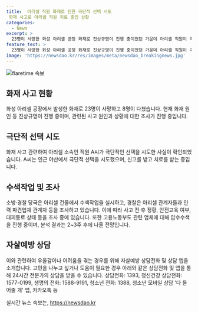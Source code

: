 ```yaml
---
title:  아리셀 직원 화재로 인한 극단적 선택 시도
 화재 사고로 아리셀 직원 치료 중인 상황
categories:
  - News
excerpt: >
  23명이 사망한 화성 아리셀 공장 화재로 진상규명이 진행 중이었던 가운데 아리셀 직원이 극단적 선택을 시도한 사실이 전해졌다. 화재 발생 이틀 후인 26일에는 고용노동부가 관련 업체에 대해 압수수색을 벌였고, 현재 분석 중이다. 이에 대한 소환 조사 시점은 확인되지 않았으나, 자살예방 상담전화와 상담 앱 등을 통해 도움을 받을 수 있다.
feature_text: >
  23명이 사망한 화성 아리셀 공장 화재로 진상규명이 진행 중이었던 가운데 아리셀 직원이 극단적 선택을 시도한 사실이 전해졌다. 화재 발생 이틀 후인 26일에는 고용노동부가 관련 업체에 대해 압수수색을 벌였고, 현재 분석 중이다. 이에 대한 소환 조사 시점은 확인되지 않았으나, 자살예방 상담전화와 상담 앱 등을 통해 도움을 받을 수 있다.
image: 'https://newsdao.kr/res/images/meta/newsdao_breakingnews.jpg'
---
```


<p><img src="https://newsdao.kr/res/images/meta/newsdao_breakingnews.jpg" alt="flaretime 속보" /></p>

<h2 data-ke-size="size26">화재 사고 현황</h2>

<p data-ke-size="size16">화성 아리셀 공장에서 발생한 화재로 23명이 사망하고 8명이 다쳤습니다. 현재 화재 원인 등 진상규명이 진행 중이며, 관련된 사고 원인과 상황에 대한 조사가 진행 중입니다.</p>

<h2 data-ke-size="size26">극단적 선택 시도</h2>

<p data-ke-size="size16">화재 사고 관련하여 아리셀 소속인 직원 A씨가 극단적인 선택을 시도한 사실이 확인되었습니다. A씨는 인근 야산에서 극단적 선택을 시도했으며, 신고를 받고 치료를 받는 중입니다.</p>

<h2 data-ke-size="size26">수색작업 및 조사</h2>

<p data-ke-size="size16">소방·경찰 당국은 아리셀 건물에서 수색작업을 실시하고, 경찰은 아리셀 관계자들과 인력 파견업체 관계자 등을 조사하고 있습니다. 이에 따라 사고 전·후 정황, 안전교육 여부, 대피통로 상태 등을 조사 중에 있습니다. 또한 고용노동부도 관련 업체에 대해 압수수색을 진행 중이며, 분석 결과는 2~3주 후에 나올 전망입니다.</p>

<h2 data-ke-size="size26">자살예방 상담</h2>

<p data-ke-size="size16">이와 관련하여 우울감이나 어려움을 겪는 경우를 위해 자살예방 상담전화 및 상담 앱을 소개합니다. 고민을 나누고 싶거나 도움이 필요한 경우 아래와 같은 상담전화 및 앱을 통해 24시간 전문가의 상담을 받을 수 있습니다. 상담전화: 1393, 정신건강 상담전화: 1577-0199, 생명의 전화: 1588-9191, 청소년 전화: 1388, 청소년 모바일 상담 '다 들어줄 개' 앱, 카카오톡 등</p>
실시간 뉴스 속보는, <a href="https://newsdao.kr" rel="dofollow">https://newsdao.kr</a>


